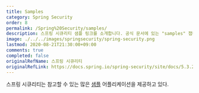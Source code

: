 ```yaml
---
title: Samples
category: Spring Security
order: 8
permalink: /Spring%20Security/samples/
description: 스프링 시큐리티 샘플 링크를 소개합니다. 공식 문서에 있는 "samples" 챕터를 한글로 번역한 문서입니다.
image: ./../../images/springsecurity/spring-security.png
lastmod: 2020-08-21T21:30:00+09:00
comments: true
completed: false
originalRefName: 스프링 시큐리티
originalRefLink: https://docs.spring.io/spring-security/site/docs/5.3.2.RELEASE/reference/html5/#samples
---
```


스프링 시큐리티는 참고할 수 있는 많은 [샘플](https://github.com/spring-projects/spring-security/tree/5.3.2.RELEASE/samples) 어플리케이션을 제공하고 있다.
